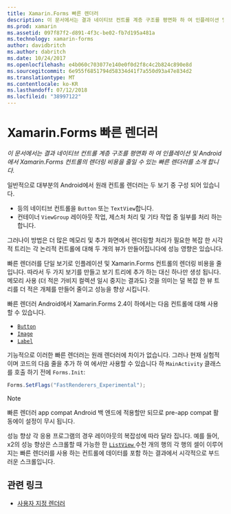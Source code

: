 ```yaml
---
title: Xamarin.Forms 빠른 렌더러
description: 이 문서에서는 결과 네이티브 컨트롤 계층 구조를 평면화 하 여 인플레이션 및 Android에서 Xamarin.Forms 컨트롤의 렌더링 비용을 줄일 수 있는 빠른 렌더러를 소개 합니다.
ms.prod: xamarin
ms.assetid: 097f87f2-d891-4f3c-be02-fb7d195a481a
ms.technology: xamarin-forms
author: davidbritch
ms.author: dabritch
ms.date: 10/24/2017
ms.openlocfilehash: e4b060c703077e140e0f0d2f8c4c2b824c890e8d
ms.sourcegitcommit: 6e955f6851794d58334d41f7a550d93a47e834d2
ms.translationtype: MT
ms.contentlocale: ko-KR
ms.lasthandoff: 07/12/2018
ms.locfileid: "38997122"
---
```

# <a name="xamarinforms-fast-renderers"></a>Xamarin.Forms 빠른 렌더러

_이 문서에서는 결과 네이티브 컨트롤 계층 구조를 평면화 하 여 인플레이션 및 Android에서 Xamarin.Forms 컨트롤의 렌더링 비용을 줄일 수 있는 빠른 렌더러를 소개 합니다._

일반적으로 대부분의 Android에서 원래 컨트롤 렌더러는 두 보기 중 구성 되어 있습니다.

- 등의 네이티브 컨트롤을 `Button` 또는 `TextView`합니다.
- 컨테이너 `ViewGroup` 레이아웃 작업, 제스처 처리 및 기타 작업 중 일부를 처리 하는 합니다.

그러나이 방법은 더 많은 메모리 및 추가 화면에서 렌더링할 처리가 필요한 복잡 한 시각적 트리는 각 논리적 컨트롤에 대해 두 개의 뷰가 만들어집니다에 성능 영향은 있습니다.

빠른 렌더러를 단일 보기로 인플레이션 및 Xamarin.Forms 컨트롤의 렌더링 비용을 줄입니다. 따라서 두 가지 보기를 만들고 보기 트리에 추가 하는 대신 하나만 생성 됩니다. 메모리 사용 (더 적은 가비지 컬렉션 일시 중지는 결과도) 것을 의미는 덜 복잡 한 뷰 트리를 더 적은 개체를 만들어 줄이고 성능을 향상 시킵니다.

빠른 렌더러 Android에서 Xamarin.Forms 2.4이 하에서는 다음 컨트롤에 대해 사용할 수 있습니다.

- [`Button`](xref:Xamarin.Forms.Button)
- [`Image`](xref:Xamarin.Forms.Image)
- [`Label`](xref:Xamarin.Forms.Label)

기능적으로 이러한 빠른 렌더러는 원래 렌더러에 차이가 없습니다. 그러나 현재 실험적 이며 코드의 다음 줄을 추가 하 여 에서만 사용할 수 있습니다 하 `MainActivity` 클래스를 호출 하기 전에 `Forms.Init`:

```csharp
Forms.SetFlags("FastRenderers_Experimental");
```

> [!NOTE]
> 빠른 렌더러 app compat Android 백 엔드에 적용할만 되므로 pre-app compat 활동에이 설정이 무시 됩니다.

성능 향상 각 응용 프로그램의 경우 레이아웃의 복잡성에 따라 달라 집니다. 예를 들어, x2의 성능 향상은 스크롤할 때 가능한 한 [ `ListView` ](xref:Xamarin.Forms.ListView) 수천 개의 행의 각 행의 셀이 이루어지는 빠른 렌더러를 사용 하는 컨트롤에 데이터를 포함 하는 결과에서 시각적으로 부드러운 스크롤입니다.


## <a name="related-links"></a>관련 링크

- [사용자 지정 렌더러](~/xamarin-forms/app-fundamentals/custom-renderer/index.md)
